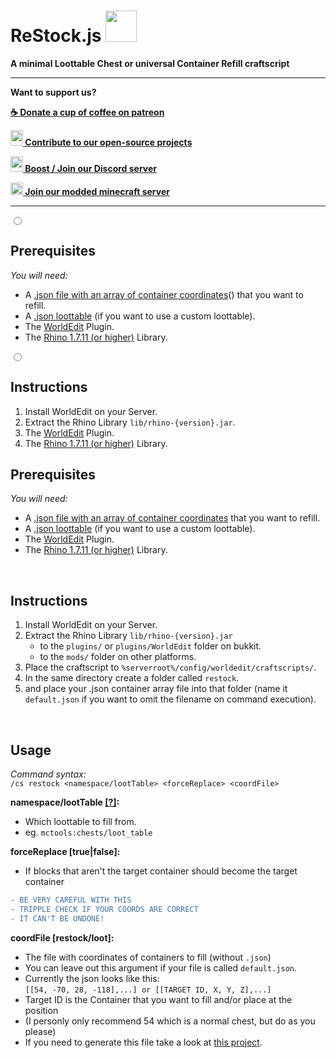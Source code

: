 
# ReStock.js <img src="https://cdn.voltane.eu/assets/minecraft/chest_animated.gif" height="50px"/>
__A minimal Loottable Chest or universal Container Refill craftscript__

***

__Want to support us?__

__[☕ Donate a cup of coffee on patreon ](https://www.patreon.com/voltane_eu)__

__[<img src="https://cdn.voltane.eu/logo/icon/icon-hexagon.svg" width="20px" height="25px"/> Contribute to our open-source projects](https://github.com/Voltane-EU)__

__[<img src="https://cdn.voltane.eu/assets/discord/nitro-boost.svg" width="20px" height="25px"/> Boost / Join our Discord server ](https://discord.voltane.eu/)__

__[<img src="https://cdn.voltane.eu/assets/minecraft/grass_block.png" width="20px"/> Join our modded minecraft server ](https://mc.play.voltane.eu/)__

***


<div itemscope itemtype="https://schema.org/FAQPage">
<div itemprop="mainEntity" itemscope itemtype="https://schema.org/Question">
<input id="tab-one" type="radio" name="tabs-faq">
<label itemprop="name" for="tab-one"><h2>Prerequisites</h2></label>
<div itemprop="acceptedAnser" itemscope itemtype="https://schema.org/Answer">
<p itemprop="text">
<em>You will need:</em>
<ul>
<li>A <a href="https://github.com/Voltane-EU/Block-Finder">.json file with an array of container coordinates</a>() that you want to refill.</li>
<li>A <a href="https://minecraft.gamepedia.com/Loot_table">.json loottable</a> (if you want to use a custom loottable).</li>
<li>The <a href="https://enginehub.org/worldedit/">WorldEdit</a> Plugin.</li>
<li>The <a href="https://developer.mozilla.org/en-US/docs/Mozilla/Projects/Rhino/Download_Rhino">Rhino 1.7.11 (or higher)</a> Library.</li>
</ul>
</p>
</div>
</div>

<div itemprop="mainEntity" itemscope itemtype="https://schema.org/Question">
<input id="tab-two" type="radio" name="tabs-faq">
<label itemprop="name" for="tab-two"><h2>Instructions</h2></label>
<div itemprop="acceptedAnser" itemscope itemtype="https://schema.org/Answer">
<p itemprop="text">
<ol>
<li>Install WorldEdit on your Server.</li>
<li>Extract the Rhino Library <code>lib/rhino-{version}.jar</code>.</li>
<li>The <a href="https://enginehub.org/worldedit/">WorldEdit</a> Plugin.</li>
<li>The <a href="https://developer.mozilla.org/en-US/docs/Mozilla/Projects/Rhino/Download_Rhino">Rhino 1.7.11 (or higher)</a> Library.</li>
</ol>
</p>
</div>
</div>

</div>





## Prerequisites
_You will need:_
- A [.json file with an array of container coordinates](https://github.com/Voltane-EU/Block-Finder) that you want to refill.
- A [.json loottable](https://minecraft.gamepedia.com/Loot_table) (if you want to use a custom loottable).
- The [WorldEdit](https://enginehub.org/worldedit/) Plugin.
- The [Rhino 1.7.11 (or higher)](https://developer.mozilla.org/en-US/docs/Mozilla/Projects/Rhino/Download_Rhino) Library.

<br/>

## Instructions
1. Install WorldEdit on your Server.
1. Extract the Rhino Library `lib/rhino-{version}.jar`
   - to the `plugins/` or `plugins/WorldEdit` folder on bukkit.
   - to the `mods/` folder on other platforms.
1. Place the craftscript to `%serverroot%/config/worldedit/craftscripts/`.
1. In the same directory create a folder called `restock`.
1. and place your .json container array file into that folder (name it `default.json` if you want to omit the filename on command execution).

<br/>

## Usage
_Command syntax:_\
`/cs restock <namespace/lootTable> <forceReplace> <coordFile>`

__namespace/lootTable [[?]](mcforge.readthedocs.io/en/latest/items/loot_tables/):__
- Which loottable to fill from.
- eg. `mctools:chests/loot_table`

__forceReplace [true|false]:__
- If blocks that aren't the target container should become the target container
```diff
- BE VERY CAREFUL WITH THIS
- TRIPPLE CHECK IF YOUR COORDS ARE CORRECT
- IT CAN'T BE UNDONE!
```
__coordFile [restock/loot]:__
- The file with coordinates of containers to fill (without `.json`)
- You can leave out this argument if your file is called `default.json`.
- Currently the json looks like this: \
`[[54, -70, 28, -118],...] or [[TARGET ID, X, Y, Z],...]`
- Target ID is the Container that you want to fill and/or place at the position
- (I personly only recommend 54 which is a normal chest, but do as you please)
- If you need to generate this file take a look at [this project](https://github.com/Voltane-EU/Block-Finder).

<br/>
